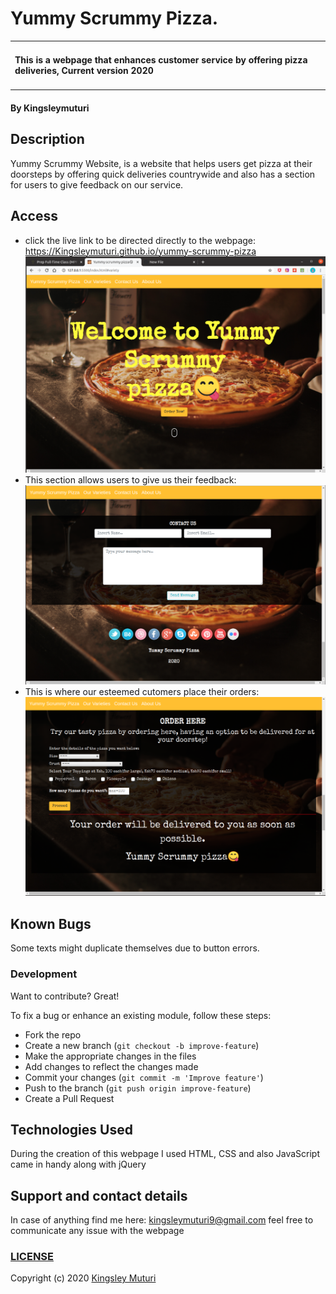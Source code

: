 # Yummy Scrummy Pizza.
<table>
<tr>
<td>
  
#### This is a webpage that enhances customer service by offering pizza deliveries, Current version 2020
</table>
</tr>
</td>

#### By **Kingsleymuturi**
  
## Description
Yummy Scrummy Website, is a website that helps users get pizza at their doorsteps by offering quick deliveries countrywide and also has a section for users to give feedback on our service.
## Access
* click the live link to be directed directly to the webpage:
https://Kingsleymuturi.github.io/yummy-scrummy-pizza
![yummy scrummy pizza website](images/yummy.png)
* This section allows users to give us their feedback:
![feedback section](images/feedback.png)
* This is where our esteemed cutomers place their orders:
![Order placing section](images/order.png)
## Known Bugs
Some texts might duplicate themselves due to button errors.
### Development
Want to contribute? Great!

To fix a bug or enhance an existing module, follow these steps:

- Fork the repo
- Create a new branch (`git checkout -b improve-feature`)
- Make the appropriate changes in the files
- Add changes to reflect the changes made
- Commit your changes (`git commit -m 'Improve feature'`)
- Push to the branch (`git push origin improve-feature`)
- Create a Pull Request 

## Technologies Used
During the creation of this webpage I used HTML, CSS and also JavaScript came in handy along with jQuery
## Support and contact details
In case of anything find me here: kingsleymuturi9@gmail.com feel free to communicate any issue with the webpage

### [LICENSE](https://github.com/Kingsleymuturi/yummy-scrummy-pizza/blob/master/LICENSE)
Copyright (c) 2020 [Kingsley Muturi ](https://github.com/Kingsleymuturi)
